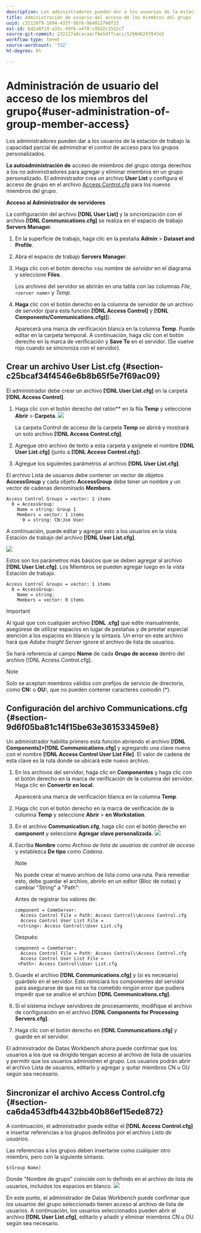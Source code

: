```yaml
---
description: Los administradores pueden dar a los usuarios de la estación de trabajo la capacidad parcial de administrar el control de acceso para los grupos personalizados.
title: Administración de usuario del acceso de los miembros del grupo
uuid: c31128f9-1094-4337-9bf6-96401278df33
exl-id: 6d2a0f19-a33c-49f6-a470-c95d2c1532c7
source-git-commit: 232117a8cacaecf8e5d7fcaccc5290d6297947e5
workflow-type: tm+mt
source-wordcount: '732'
ht-degree: 6%

---
```


# Administración de usuario del acceso de los miembros del grupo{#user-administration-of-group-member-access}

Los administradores pueden dar a los usuarios de la estación de trabajo la capacidad parcial de administrar el control de acceso para los grupos personalizados.

**La autoadministración de** acceso de miembros del grupo otorga derechos a los no administradores para agregar y eliminar miembros en un grupo personalizado. El administrador crea un archivo **User List** y configura el acceso de grupo en el archivo [Access Control.cfg](https://experienceleague.adobe.com/docs/data-workbench/using/server-admin-install/admin-dwb-server/access-control/c-config-acs-ctrl.html) para los nuevos miembros del grupo.

**Acceso al Administrador de servidores**

La configuración del archivo **[!DNL User List]** y la sincronización con el archivo **[!DNL Communications.cfg]** se realiza en el espacio de trabajo **Servers Manager**.

1. En la superficie de trabajo, haga clic en la pestaña **Admin** > **Dataset and Profile**.

1. Abra el espacio de trabajo **Servers Manager**.
1. Haga clic con el botón derecho >*su nombre de servidor* en el diagrama y seleccione **Files**.

   Los archivos del servidor se abrirán en una tabla con las columnas *File*, *`<server name>`* y *Temp*.

1. **Haga** clic con el botón derecho en la columna de servidor de un archivo de servidor (para esta función  **[!DNL Access Control]** y  **[!DNL Components/Communications.cfg)]**).

   Aparecerá una marca de verificación blanca en la columna **Temp**. Puede editar en la carpeta temporal. A continuación, haga clic con el botón derecho en la marca de verificación y **Save To** en el servidor. (Se vuelve rojo cuando se sincroniza con el servidor).

## Crear un archivo User List.cfg {#section-c25bcaf34f4546e6b8b65f5e7f69ac09}

El administrador debe crear un archivo **[!DNL User List.cfg]** en la carpeta **[!DNL Access Control]**.

1. Haga clic con el botón derecho del ratón** en la fila **Temp** y seleccione **Abrir** > **Carpeta**. ![](assets/6_4_workstation_groups_3.png)

   La carpeta Control de acceso de la carpeta **Temp** se abrirá y mostrará un solo archivo **[!DNL Access Control.cfg]**.

1. Agregue otro archivo de texto a esta carpeta y asígnele el nombre **[!DNL User List.cfg]** (junto a **[!DNL Access Control.cfg]**).

1. Agregue los siguientes parámetros al archivo **[!DNL User List.cfg]**.

El archivo Lista de usuarios debe contener un vector de objetos **AccessGroup** y cada objeto **AccessGroup** debe tener un nombre y un vector de cadenas denominado **Members**.

```
Access Control Groups = vector: 1 items 
  0 = AccessGroup:  
    Name = string: Group 1 
    Members = vector: 1 items 
      0 = string: CN:Joe User
```

A continuación, puede editar y agregar esto a los usuarios en la vista Estación de trabajo del archivo **[!DNL User List.cfg]**.

![](assets/6_4_workstation_groups_4.png)

Estos son los parámetros más básicos que se deben agregar al archivo **[!DNL User List.cfg]**. Los Miembros se pueden agregar luego en la vista Estación de trabajo.

```
Access Control Groups = vector: 1 items 
  0 = AccessGroup:  
    Name = string:  
    Members = vector: 0 items
```

>[!IMPORTANT]
>
>Al igual que con cualquier archivo **[!DNL .cfg]** que edite manualmente, asegúrese de utilizar espacios en lugar de pestañas y de prestar especial atención a los espacios en blanco y la sintaxis. Un error en este archivo hará que *Adobe Insight Server* ignore el archivo de lista de usuarios.

Se hará referencia al campo **Name** de cada **Grupo de acceso** dentro del archivo [!DNL Access Control.cfg].

>[!NOTE]
>
>Solo se aceptan miembros válidos con prefijos de servicio de directorio, como **CN:** o **OU:**, que no pueden contener caracteres comodín (*).

## Configuración del archivo Communications.cfg {#section-9d6f05ba81c14f15be63e361533459e8}

Un administrador habilita primero esta función abriendo el archivo **[!DNL Components]>[!DNL Communications.cfg]** y agregando una clave nueva con el nombre **[!DNL Access Control User List File]**. El valor de cadena de esta clave es la ruta donde se ubicará este nuevo archivo.

1. En los archivos del servidor, haga clic en **Componentes** y haga clic con el botón derecho en la marca de verificación de la columna del servidor. Haga clic en **Convertir en local**.

   Aparecerá una marca de verificación blanca en la columna **Temp**.

1. Haga clic con el botón derecho en la marca de verificación de la columna **Temp** y seleccione **Abrir** > **en Workstation**.

1. En el archivo **Communication.cfg**, haga clic con el botón derecho en **component** y seleccione **Agregar clave personalizada.** ![](assets/6_4_workstation_groups.png)

1. Escriba **Nombre** como *Archivo de lista de usuarios de control de acceso* y establezca **De tipo** como *Cadena*.

   >[!NOTE]
   No puede crear el nuevo archivo de lista como una ruta. Para remediar esto, debe guardar el archivo, abrirlo en un editor (Bloc de notas) y cambiar &quot;String&quot; a &quot;Path&quot;:

   Antes de registrar los valores de:

   ```
   component = CommServer:  
     Access Control File = Path: Access Control\\Access Control.cfg 
     Access Control User List File =  
    <string>: Access Control\\User List.cfg
   ```

   Después:

   ```
   component = CommServer:  
     Access Control File = Path: Access Control\\Access Control.cfg 
     Access Control User List File =  
    <Path>: Access Control\\User List.cfg
   ```

1. Guarde el archivo **[!DNL Communications.cfg]** y (si es necesario) guárdelo en el servidor. Esto reiniciará los componentes del servidor para asegurarse de que no se ha cometido ningún error que pudiera impedir que se analice el archivo **[!DNL Communications.cfg]**.
1. Si el sistema incluye servidores de procesamiento, modifique el archivo de configuración en el archivo **[!DNL Components for Processing Servers.cfg]**.
1. Haga clic con el botón derecho en **[!DNL Communications.cfg]** y guarde en el servidor.

El administrador de Datas Workbench ahora puede confirmar que los usuarios a los que va dirigido tengan acceso al archivo de lista de usuarios y permitir que los usuarios administren el grupo. Los usuarios podrán abrir el archivo Lista de usuarios, editarlo y agregar y quitar miembros CN u OU según sea necesario.

## Sincronizar el archivo Access Control.cfg {#section-ca6da453dfb4432bb40b86ef15ede872}

A continuación, el administrador puede editar el **[!DNL Access Control.cfg]** e insertar referencias a los grupos definidos por el archivo *Lista de usuarios*.

Las referencias a los grupos deben insertarse como cualquier otro miembro, pero con la siguiente sintaxis:

```
$(Group Name)
```

Donde &quot;Nombre de grupo&quot; coincide con lo definido en el archivo de lista de usuarios, incluidos los espacios en blanco. ![](assets/6_4_workstation_groups_2.png)

En este punto, el administrador de Datas Workbench puede confirmar que los usuarios del grupo seleccionado tienen acceso al archivo de lista de usuarios. A continuación, los usuarios seleccionados pueden abrir el archivo **[!DNL User List.cfg]**, editarlo y añadir y eliminar miembros CN u OU según sea necesario.
